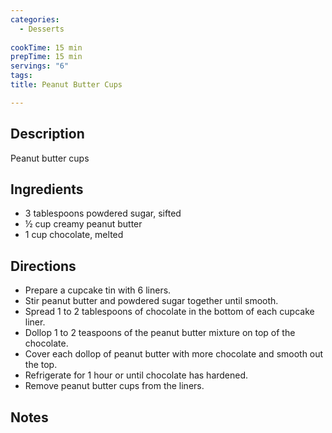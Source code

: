```yaml
---
categories:
  - Desserts
  
cookTime: 15 min
prepTime: 15 min
servings: "6" 
tags:
title: Peanut Butter Cups

---
```


## Description 

Peanut butter cups

## Ingredients

* 3 tablespoons powdered sugar, sifted
* ½ cup creamy peanut butter
* 1 cup chocolate, melted

## Directions

* Prepare a cupcake tin with 6 liners.
* Stir peanut butter and powdered sugar together until smooth.
* Spread 1 to 2 tablespoons of chocolate in the bottom of each cupcake liner.
* Dollop 1 to 2 teaspoons of the peanut butter mixture on top of the chocolate.
* Cover each dollop of peanut butter with more chocolate and smooth out the top.
* Refrigerate for 1 hour or until chocolate has hardened.
* Remove peanut butter cups from the liners.

## Notes 


